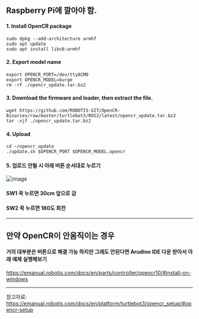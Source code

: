 ## Raspberry Pi에 깔아야 함.

#### 1. Install OpenCR package
    sudo dpkg --add-architecture armhf
    sudo apt update
    sudo apt install libc6:armhf
    
#### 2. Export model name
    export OPENCR_PORT=/dev/ttyACM0
    export OPENCR_MODEL=burge
    rm -rf ./opencr_update.tar.bz2
    
#### 3. Download the firmware and loader, then extract the file.
    wget https://github.com/ROBOTIS-GIT/OpenCR-Binaries/raw/master/turtlebot3/ROS2/latest/opencr_update.tar.bz2
    tar -xjf ./opencr_update.tar.bz2

#### 4. Upload
    cd ~/opencr_update
    ./update.sh $OPENCR_PORT $OPENCR_MODEL.opencr

#### 5. 업로드 안될 시 아래 버튼 순서대로 누르기
![image](https://user-images.githubusercontent.com/57382677/168723568-37c632be-8e1e-4183-9237-37eb6babb831.png)


#### SW1 꾹 누르면 30cm 앞으로 감
#### SW2 꾹 누르면 180도 회전


---

## 만약 OpenCR이 안움직이는 경우
#### 거의 대부분은 버튼으로 해결 가능 하지만 그래도 안된다면 Arudino IDE 다운 받아서 아래 예제 실행해보기 
https://emanual.robotis.com/docs/en/parts/controller/opencr10/#install-on-windows

---
참고자료: https://emanual.robotis.com/docs/en/platform/turtlebot3/opencr_setup/#opencr-setup
